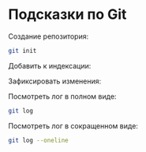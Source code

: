 # Подсказки по Git

Создание репозитория:
```sh
git init
```
Добавить к индексации:

Зафиксировать изменения:

Посмотреть лог в полном виде:
```sh
git log
```
Посмотреть лог в сокращенном виде:
```sh
git log --oneline
```